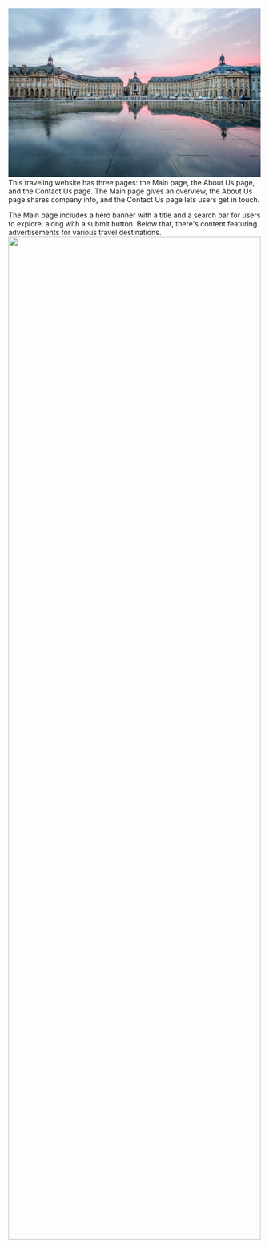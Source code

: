 <img src="./src/img/town-img.jpg">
This traveling website has three pages: the Main page, the About Us page, and the Contact Us page. The Main page gives an overview, the About Us page shares company info, and the Contact Us page lets users get in touch.

The Main page includes a hero banner with a title and a search bar for users to explore, along with a submit button. Below that, there's content featuring advertisements for various travel destinations.
<img src="./src/img/main-readme-hb.jpg" style="height: 50vh; width: 100%; background-size: cover;">
